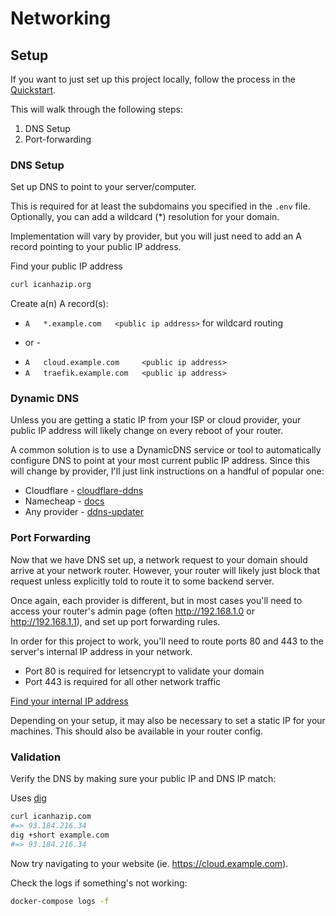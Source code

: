 Networking
=============

## Setup

If you want to just set up this project locally, follow the process in the [Quickstart](private_cloud/quick_start.md).

This will walk through the following steps:
1. DNS Setup
1. Port-forwarding

### DNS Setup

Set up DNS to point to your server/computer.

This is required for at least the subdomains you specified in the `.env` file. Optionally, you can add a wildcard (*) resolution for your domain.

Implementation will vary by provider, but you will just need to add an A record pointing to your public IP address.

Find your public IP address

```sh
curl icanhazip.org
```

Create a(n) A record(s):

* `A   *.example.com   <public ip address>` for wildcard routing

- or -

* `A   cloud.example.com     <public ip address>`
* `A   traefik.example.com   <public ip address>`



### Dynamic DNS

Unless you are getting a static IP from your ISP or cloud provider, your public IP address will likely change on every reboot of your router.

A common solution is to use a DynamicDNS service or tool to automatically configure DNS to point at your most current public IP address. Since this will change by provider, I'll just link instructions on a handful of popular one:

* Cloudflare - [cloudflare-ddns](https://github.com/hugomd/cloudflare-ddns)
* Namecheap - [docs](https://www.namecheap.com/support/knowledgebase/article.aspx/43/11/how-do-i-set-up-a-host-for-dynamic-dns/)
* Any provider - [ddns-updater](https://github.com/qdm12/ddns-updater)

### Port Forwarding
Now that we have DNS set up, a network request to your domain should arrive at your network router. However, your router will likely just block that request unless explicitly told to route it to some backend server.

Once again, each provider is different, but in most cases you'll need to access your router's admin page (often http://192.168.1.0 or http://192.168.1.1), and set up port forwarding rules.

In order for this project to work, you'll need to route ports 80 and 443 to the server's internal IP address in your network.

* Port 80 is required for letsencrypt to validate your domain
* Port 443 is required for all other network traffic

[Find your internal IP address](https://lifehacker.com/how-to-find-your-local-and-external-ip-address-5833108)

Depending on your setup, it may also be necessary to set a static IP for your machines. This should also be available in your router config.

### Validation

Verify the DNS by making sure your public IP and DNS IP match:

Uses [dig](https://docs.digitalocean.com/products/networking/dns/resources/use-dig/)

```sh
curl icanhazip.com
#=> 93.184.216.34
dig +short example.com
#=> 93.184.216.34
```

Now try navigating to your website (ie. https://cloud.example.com).

Check the logs if something's not working:
```sh
docker-compose logs -f
```
